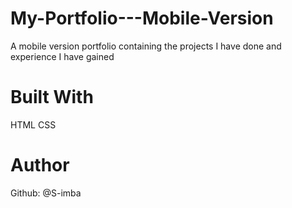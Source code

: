 # My-Portfolio---Mobile-Version
A mobile version portfolio containing the projects I have done and experience I have gained

# Built With
HTML
CSS

# Author
Github: @S-imba